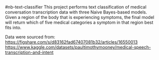 #nb-text-classifier
This project performs text classification of medical conversation transcription data with three Naive Bayes-based models. Given a region of the body that is experiencing symptoms, the final model will return which of five medical categories a symptom in that region best fits into. 

Data were sourced from:
https://figshare.com/s/d83162fad67407081b32/articles/16550013
https://www.kaggle.com/datasets/paultimothymooney/medical-speech-transcription-and-intent

